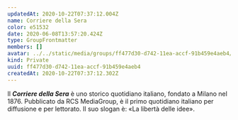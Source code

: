 ```yaml
---
updatedAt: 2020-10-22T07:37:12.004Z
name: Corriere della Sera
color: e51532
date: 2020-06-08T13:57:20.424Z
type: GroupFrontmatter
members: []
avatar: ../../static/media/groups/ff477d30-d742-11ea-accf-91b459e4aeb4/media-corriere-della-sera-logo.jpg
kind: Private
uuid: ff477d30-d742-11ea-accf-91b459e4aeb4
createdAt: 2020-10-22T07:37:12.302Z
---
```


Il ***Corriere della Sera*** è uno storico quotidiano italiano, fondato a Milano nel 1876. Pubblicato da RCS MediaGroup, è il primo quotidiano italiano per diffusione e per lettorato. Il suo slogan è: «La libertà delle idee».